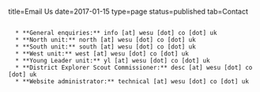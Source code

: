 title=Email Us
date=2017-01-15
type=page
status=published
tab=Contact
~~~~~~

  * **General enquiries:** info [at] wesu [dot] co [dot] uk
  * **North unit:** north [at] wesu [dot] co [dot] uk
  * **South unit:** south [at] wesu [dot] co [dot] uk
  * **West unit:** west [at] wesu [dot] co [dot] uk
  * **Young Leader unit:** yl [at] wesu [dot] co [dot] uk
  * **District Explorer Scout Commissioner:** desc [at] wesu [dot] co [dot] uk
  * **Website administrator:** technical [at] wesu [dot] co [dot] uk
